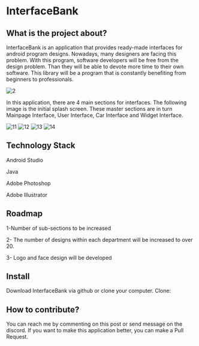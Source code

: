 # InterfaceBank

## What is the project about?

InterfaceBank  is an application that provides ready-made interfaces for android program designs. Nowadays, many designers are facing this problem. With this program, software developers will be free from the design problem. Than they will be able to devote more time to their own software. This library will be a program that is constantly benefiting  from beginners to professionals.

<img src="https://preview.ibb.co/jucGgc/2.jpg" alt="2" border="0">

In this application, there are 4 main sections for interfaces. The following image is the initial splash screen. These master sections are in turn Mainpage Interface, User Interface, Car Interface and Widget Interface.

<img src="https://preview.ibb.co/hZisnH/11.jpg" alt="11" border="0">

<img src="https://preview.ibb.co/duKySH/12.jpg" alt="12" border="0">

<img src="https://preview.ibb.co/fXo3ux/13.jpg" alt="13" border="0">

<img src="https://preview.ibb.co/nkFSMc/14.jpg" alt="14" border="0">


## Technology Stack

Android Studio

Java

Adobe Photoshop

Adobe Illustrator


## Roadmap

1-Number of sub-sections to be increased

2- The number of designs within each department will be increased to over 20.

3- Logo and face design will be developed


## Install
Download InterfaceBank via github or clone your computer.
Clone:


## How to contribute?
You can reach me by commenting on this post or send message on the discord. If you want to make this application better, you can make a Pull Request.
